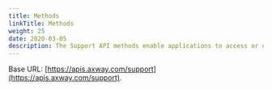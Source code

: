 ```yaml
---
title: Methods
linkTitle: Methods
weight: 25
date: 2020-03-05
description: The Support API methods enable applications to access or open new support cases, retrieve information about the accessible support accounts as well as purchased or subscribed-to products and services.
---
```


Base URL: [https://apis.axway.com/support](https://apis.axway.com/support).
